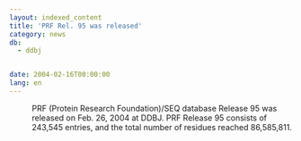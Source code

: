 ```yaml
---
layout: indexed_content
title: 'PRF Rel. 95 was released'
category: news
db:
  - ddbj


date: 2004-02-16T00:00:00
lang: en
---
```


<dd>PRF (Protein Research Foundation)/SEQ database Release 95 was released on Feb. 26, 2004 at DDBJ. PRF Release 95 consists of 243,545 entries, and the total number of residues reached 86,585,811.</dd>
